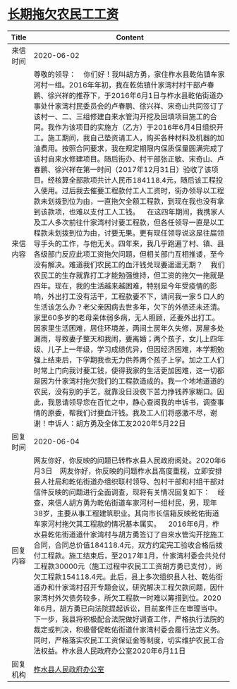 # <a href="http://www.shangluo.gov.cn/zmhd/ldxxxx.jsp?urltype=leadermail.LeaderMailContentUrl&wbtreeid=1112&leadermailid=5957">长期拖欠农民工工资</a>
| Title |                                                                                                                                                                                                                                                                                                                                                                                                                                                                              Content                                                                                                                                                                                                                                                                                                                                                                                                                                                                               |
|:-----:|--------------------------------------------------------------------------------------------------------------------------------------------------------------------------------------------------------------------------------------------------------------------------------------------------------------------------------------------------------------------------------------------------------------------------------------------------------------------------------------------------------------------------------------------------------------------------------------------------------------------------------------------------------------------------------------------------------------------------------------------------------------------------------------------------------------------------------------------------------------------------------------------------------------------------------------------------------------------|
| 来信时间  | 2020-06-02                                                                                                                                                                                                                                                                                                                                                                                                                                                                                                                                                                                                                                                                                                                                                                                                                                                                                                                                                         |
| 来信内容  | 尊敬的领导：    你们好！我叫胡方勇，家住柞水县乾佑镇车家河村一组。2016年年初，我在乾佑镇什家湾村村干部卢春鹏、徐兴祥的推荐下，于2016年6月1日与柞水县乾佑街道办事处什家湾村民委员会的卢春鹏、徐兴祥、宋奇山共同签订了该村一、二、三组修建自来水管沟开挖及回填项目施工的合同。我作为该项目的实施方（乙方）于2016年6月4日组织开工。施工期间，我自己垫资请工人，购买各种材料及机器的加油费用。按照合同要求，我在规定期限内保质保量圆满完成了该村自来水修建项目。随后街办、村干部张正敏、宋奇山、卢春鹏、徐兴祥在第一时间（2017年12月31日）验收了该项目。经核算全部款项共计人民币184118.4元，随后该工程投入使用。过后我去催要工程款付工人工资时，街办领导以工程款未划拨到位为由，一直拖欠全额工程款，到现在我也没有拿到该款项，也难以支付工人工钱。    在这四年期间，我携家人及工人多次前往什家湾村讨要工程款，但各任领导一直是以工程款未划拨到位为由，讨要无果。更有现任领导说这是往届领导手头的工作，与他无关。四年来，我几乎跑遍了村、镇、县各级部门反应此项工资拖欠问题，但相关部门互相推诿，至今没有解决。难道我们农民工的血汗钱兑现要遥遥无期？    我们农民工的生存就靠打工才能勉强维持，但工资的拖欠一拖就是四年。现在，我的生活越来越困难，特别是今年受疫情的影响，外出打工没有活干，工程款要不下，请问我一家５口人的生活该怎么办？老父亲因病去世多年，欠下的外债还未还清。家里60多岁的老母亲体弱多病，无人照顾，还要外出打工。因家里生活困难，居住环境差，两间土房年久失修，房屋多处漏雨，导致妻子整天和我闹，要离婚；两个孩子，女儿上四年级、儿子上一年级，学习成绩优异，但因经济困难，本学期勉强上结束后，下学期我也无力供养两个孩子上学。加之工人们时常上门向我讨要工钱，使得我家的生活更加困难，这一切都是因为什家湾村拖欠我们的工程款造成的。我一个地地道道的农民，没有别的手艺，就靠没日没夜下苦力挣钱养家糊口。因此，我恳请领导您在百忙之中，静心查阅我的申诉书，调查事情的原委，帮我们讨要血汗钱。我及工人们将感激不尽，谢谢！申诉人：胡方勇及全体工友2020年5月22日 |
| 回复时间  | 2020-06-04                                                                                                                                                                                                                                                                                                                                                                                                                                                                                                                                                                                                                                                                                                                                                                                                                                                                                                                                                         |
| 回复内容  | 网友你好，你反映的问题已转柞水县人民政府阅处。2020年6月3日    网友你好，你反映的问题柞水县高度重视，立即安排县人社局和乾佑街道办组织联村领导、包村干部和村组干部对信件反映的问题进行全面调查，现将有关情况回复如下：    经查，来信人胡方勇为乾佑街道车家河村一组村民，男，现年38岁，主要从事工程建筑职业。其向市长信箱反映乾佑街道车家河村拖欠其工程款的情况基本属实。    2016年6月，柞水县乾佑街道道什家湾村与胡方勇签订了自来水管沟开挖施工合同，合同总价值184118.4元，双方约定完工验收合格后拨付工程款。施工结束后，至2017年1月，什家湾村委会共兑付工程款30000元（施工过程中农民工工资胡方勇已支付），尚欠工程款154118.4元。此后，县上多次组织县人社、乾佑街道办和什家湾村召开专题会议，研究解决工程欠款问题，因什家湾村外欠债务较多，所欠工程款一时难以筹措到位。2020年6月，胡方勇已向法院提起诉讼，目前案件正在审理当中。下一步，我县将积极配合法院做好调查工作，严格执行法院的裁定或判决，积极督促乾佑街道什家湾村委会履行法定义务。同时，严格落实农民工工资保证金等制度，切实维护农民工合法权益。柞水县人民政府办公室2020年6月11日                                                                                                                                                                                                                                                                                                                                                                                                               |
| 回复机构  | <a href="../../category/agencies/柞水县人民政府办公室.md">柞水县人民政府办公室</a>                                                                                                                                                                                                                                                                                                                                                                                                                                                                                                                                                                                                                                                                                                                                                                                                                                                                                                     |